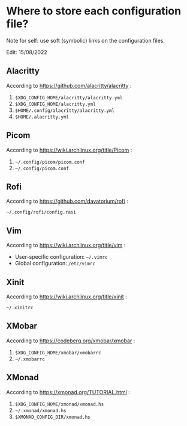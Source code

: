 # Where to store each configuration file?

Note for self: use soft (symbolic) links on the configuration files.

Edit: 15/08/2022

## Alacritty

According to https://github.com/alacritty/alacritty :

1. `$XDG_CONFIG_HOME/alacritty/alacritty.yml`
2. `$XDG_CONFIG_HOME/alacritty.yml`
3. `$HOME/.config/alacritty/alacritty.yml`
4. `$HOME/.alacritty.yml`

## Picom

According to https://wiki.archlinux.org/title/Picom :

1. `~/.config/picom/picom.conf`
2. `~/.config/picom.conf`

## Rofi

According to https://github.com/davatorium/rofi :

`~/.config/rofi/config.rasi`

## Vim

According to https://wiki.archlinux.org/title/vim :

- User-specific configuration: `~/.vimrc`
- Global configuration: `/etc/vimrc`

## Xinit

According to https://wiki.archlinux.org/title/xinit :

`~/.xinitrc`

## XMobar

According to https://codeberg.org/xmobar/xmobar :

1. `$XDG_CONFIG_HOME/xmobar/xmobarrc`
2. `~/.xmobarrc`

## XMonad

According to https://xmonad.org/TUTORIAL.html :

1. `$XDG_CONFIG_HOME/xmonad/xmonad.hs`
2. `~/.xmonad/xmonad.hs`
3. `$XMONAD_CONFIG_DIR/xmonad.hs`

